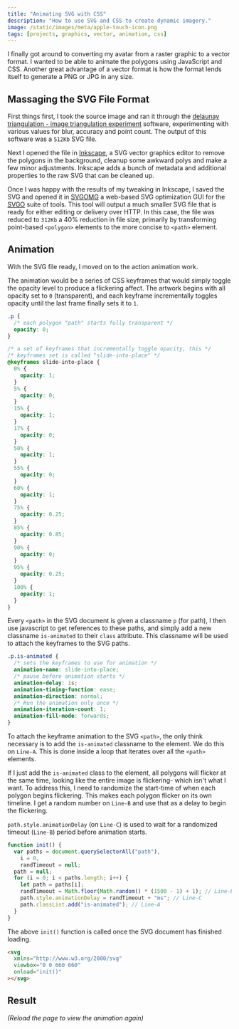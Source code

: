 ```yaml
---
title: "Animating SVG with CSS"
description: "How to use SVG and CSS to create dynamic imagery."
image: /static/images/meta/apple-touch-icon.png
tags: [projects, graphics, vector, animation, css]
---
```


I finally got around to converting my avatar from a raster graphic to a vector
format. I wanted to be able to animate the polygons using JavaScript and CSS.
Another great advantage of a vector format is how the format lends itself to
generate a PNG or JPG in any size.

## Massaging the SVG File Format

First things first, I took the source image and ran it through the
[delaunay triangulation - image triangulation experiment](https://snorpey.github.io/triangulation/)
software, experimenting with various values for blur, accuracy and point count.
The output of this software was a `512Kb` SVG file.

Next I opened the file in [Inkscape](https://inkscape.org/en/), a SVG vector
graphics editor to remove the polygons in the background, cleanup some awkward
polys and make a few minor adjustments. Inkscape adds a bunch of metadata and
additional properties to the raw SVG that can be cleaned up.

Once I was happy with the results of my tweaking in Inkscape, I saved the SVG
and opened it in [SVGOMG](https://jakearchibald.github.io/svgomg/) a web-based
SVG optimization GUI for the [SVGO](https://github.com/svg/svgo) suite of tools.
This tool will output a much smaller SVG file that is ready for either editing
or delivery over HTTP. In this case, the file was reduced to `312Kb` a 40%
reduction in file size, primarily by transforming point-based `<polygon>`
elements to the more concise to `<path>` element.

## Animation

With the SVG file ready, I moved on to the action animation work.

The animation would be a series of CSS keyframes that would simply toggle the
opacity level to produce a flickering affect. The artwork begins with all
opacity set to `0` (transparent), and each keyframe incrementally toggles
opacity until the last frame finally sets it to `1`.

```css
.p {
  /* each polygon "path" starts fully transparent */
  opacity: 0;
}

/* a set of keyframes that incrementally toggle opacity, this */
/* keyframes set is called "slide-into-place" */
@keyframes slide-into-place {
  0% {
    opacity: 1;
  }
  5% {
    opacity: 0;
  }
  15% {
    opacity: 1;
  }
  17% {
    opacity: 0;
  }
  50% {
    opacity: 1;
  }
  55% {
    opacity: 0;
  }
  60% {
    opacity: 1;
  }
  75% {
    opacity: 0.25;
  }
  85% {
    opacity: 0.85;
  }
  90% {
    opacity: 0;
  }
  95% {
    opacity: 0.25;
  }
  100% {
    opacity: 1;
  }
}
```

Every `<path>` in the SVG document is given a classname `p` (for path), I then
use javascript to get references to these paths, and simply add a new classname
`is-animated` to their `class` attribute. This classname will be used to attach
the keyframes to the SVG paths.

```css
.p.is-animated {
  /* sets the keyframes to use for animation */
  animation-name: slide-into-place;
  /* pause before animation starts */
  animation-delay: 1s;
  animation-timing-function: ease;
  animation-direction: normal;
  /* Run the animation only once */
  animation-iteration-count: 1;
  animation-fill-mode: forwards;
}
```

To attach the keyframe animation to the SVG `<path>`, the only think necessary
is to add the `is-animated` classname to the element. We do this on `Line-A`.
This is done inside a loop that iterates over all the `<path>` elements.

If I just add the `is-animated` class to the element, all polygons will flicker
at the same time, looking like the entire image is flickering- which isn't what
I want. To address this, I need to randomize the start-time of when each polygon
begins flickering. This makes each polygon flicker on its own timeline. I get a
random number on `Line-B` and use that as a delay to begin the flickering.

`path.style.animationDelay` (on `Line-C`) is used to wait for a randomized
timeout (`Line-B`) period before animation starts.

```javascript
function init() {
  var paths = document.querySelectorAll("path"),
    i = 0,
    randTimeout = null;
  path = null;
  for (i = 0; i < paths.length; i++) {
    let path = paths[i];
    randTimeout = Math.floor(Math.random() * (1500 - 1) + 1); // Line-B
    path.style.animationDelay = randTimeout + "ms"; // Line-C
    path.classList.add("is-animated"); // Line-A
  }
}
```

The above `init()` function is called once the SVG document has finished
loading.

```html
<svg
  xmlns="http://www.w3.org/2000/svg"
  viewbox="0 0 660 660"
  onload="init()"
></svg>
```

## Result

<object type="image/svg+xml" data="/static/images/meta/avatar-animated.svg"
  height="660" width="660"> </object> _(Reload the page to view the animation
again)_
